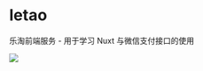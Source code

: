# letao
乐淘前端服务 - 用于学习 Nuxt 与微信支付接口的使用

![](https://tva1.sinaimg.cn/large/005LtIx3gy1gvspydsf5lg30a20kmb2d.gif)

